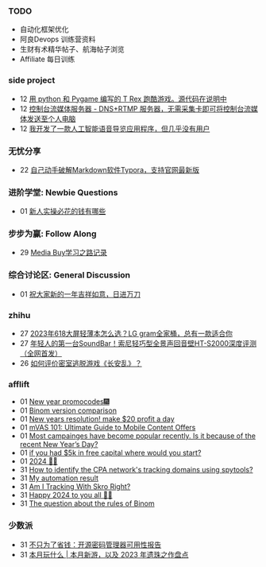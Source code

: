 ### TODO
-  自动化框架优化
-  阿良Devops 训练营资料
-  生财有术精华帖子、航海帖子浏览
-  Affiliate 每日训练

### side project
<!-- sideproject:START -->
-  12 [用 python 和 Pygame 编写的 T Rex 跑酷游戏。源代码在说明中](https://www.youtube.com/watch?v=pZySIXSelCA)
-  12 [控制台流媒体服务器 - DNS+RTMP 服务器，无需采集卡即可将控制台流媒体发送至个人电脑](https://github.com/Aioros/console-streaming-server)
-  12 [我开发了一款人工智能语音导览应用程序，但几乎没有用户](https://www.reddit.com/r/SideProject/comments/18gpp0e/ive_built_an_ai_audio_tour_app_but_have_almost_no/)<!-- sideproject:END -->


### 无忧分享
<!-- ruyo:START -->
-  22 [自己动手破解Markdown软件Typora，支持官网最新版](https://51.ruyo.net/18583.html)<!-- ruyo:END -->

### 进阶学堂: Newbie Questions
<!-- advertcn1:START -->
-  01 [新人实操必花的钱有哪些](https://www.advertcn.com/thread-113515-1-1.html)<!-- advertcn1:END -->

### 步步为赢: Follow Along
<!-- advertcn2:START -->
-  29 [Media Buy学习之路记录](https://www.advertcn.com/thread-113493-1-1.html)<!-- advertcn2:END -->

### 综合讨论区: General Discussion
<!-- advertcn3:START -->
-  01 [祝大家新的一年吉祥如意，日进万刀](https://www.advertcn.com/thread-113517-1-1.html)<!-- advertcn3:END -->


### zhihu
<!-- zhihu:START -->
-  27 [2023年618大屏轻薄本怎么选？LG gram全家桶，总有一款适合你](http://zhuanlan.zhihu.com/p/632641888?utm_campaign=rss&utm_medium=rss&utm_source=rss&utm_content=title)
-  27 [年轻人的第一台SoundBar！索尼轻巧型全景声回音壁HT-S2000深度评测（全网首发）](http://zhuanlan.zhihu.com/p/630990296?utm_campaign=rss&utm_medium=rss&utm_source=rss&utm_content=title)
-  26 [如何评价密室逃脱游戏《长安乱》？](http://www.zhihu.com/question/563950552/answer/3045961312?utm_campaign=rss&utm_medium=rss&utm_source=rss&utm_content=title)<!-- zhihu:END -->

### afflift
<!-- afflift:START -->
-  01 [New year promocodes🎆](https://afflift.com/f/threads/new-year-promocodes%F0%9F%8E%86.12388/)
-  01 [Binom version comparison](https://afflift.com/f/threads/binom-version-comparison.11806/)
-  01 [New years resolution! make $20 profit a day](https://afflift.com/f/threads/new-years-resolution-make-20-profit-a-day.12392/)
-  01 [mVAS 101: Ultimate Guide to Mobile Content Offers](https://afflift.com/f/threads/mvas-101-ultimate-guide-to-mobile-content-offers.11905/)
-  01 [Most campainges have become popular recently. Is it because of the recent New Year’s Day?](https://afflift.com/f/threads/most-campainges-have-become-popular-recently-is-it-because-of-the-recent-new-year%E2%80%99s-day.12374/)
-  01 [if you had $5k in free capital where would you start?](https://afflift.com/f/threads/if-you-had-5k-in-free-capital-where-would-you-start.12370/)
-  01 [2024 🎉🎁](https://afflift.com/f/threads/2024-%F0%9F%8E%89%F0%9F%8E%81.12391/)
-  31 [How to identify the CPA network&#39;s tracking domains using spytools?](https://afflift.com/f/threads/how-to-identify-the-cpa-networks-tracking-domains-using-spytools.12390/)
-  31 [My automation result](https://afflift.com/f/threads/my-automation-result.12387/)
-  31 [Am I Tracking With Skro Right?](https://afflift.com/f/threads/am-i-tracking-with-skro-right.10565/)
-  31 [Happy 2024 to you all 🥂🥂](https://afflift.com/f/threads/happy-2024-to-you-all-%F0%9F%A5%82%F0%9F%A5%82.12389/)
-  31 [The question about the rules of Binom](https://afflift.com/f/threads/the-question-about-the-rules-of-binom.12386/)<!-- afflift:END -->

### 少数派
<!-- sspai:START -->
-  31 [不只为了省钱：开源密码管理器可用性报告](https://sspai.com/prime/story/opensource-password-managers-compared)
-  31 [本月玩什么 | 本月新游，以及 2023 年遗珠之作盘点](https://sspai.com/post/85480)<!-- sspai:END -->
